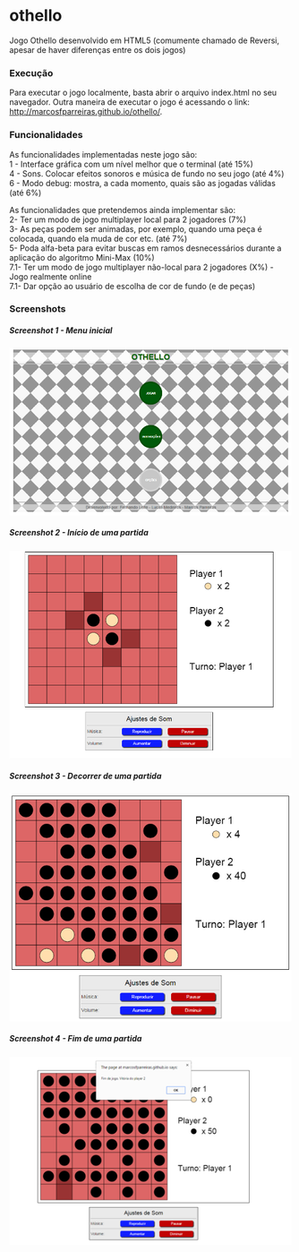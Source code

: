 # othello
Jogo Othello desenvolvido em HTML5 (comumente chamado de Reversi, apesar de haver diferenças entre os dois jogos)

### Execução ###
Para executar o jogo localmente, basta abrir o arquivo index.html no seu navegador.
Outra maneira de executar o jogo é acessando o link: http://marcosfparreiras.github.io/othello/. 

### Funcionalidades ###
As funcionalidades implementadas neste jogo são: </br>
	1 - Interface gráfica com um nível melhor que o terminal (até 15%) </br>
	4 - Sons. Colocar efeitos sonoros e música de fundo no seu jogo (até 4%) </br>
	6 - Modo debug: mostra, a cada momento, quais são as jogadas válidas (até 6%)

As funcionalidades que pretendemos ainda implementar são: </br>
	2- Ter um modo de jogo multiplayer local para 2 jogadores (7%) </br>
	3- As peças podem ser animadas, por exemplo, quando uma peça é colocada, quando ela muda de cor etc. (até 7%) </br>
	5- Poda alfa-beta para evitar buscas em ramos desnecessários durante a aplicação do algoritmo Mini-Max (10%) </br>
	7.1- Ter um modo de jogo multiplayer não-local para 2 jogadores (X%) - Jogo realmente online </br>
	7.1- Dar opção ao usuário de escolha de cor de fundo (e de peças)

### Screenshots ###
##### Screenshot 1 - Menu inicial #####
![alt tag](https://github.com/marcosfparreiras/othello/blob/master/images/screenshot1.png)
##### Screenshot 2 - Início de uma partida #####
![alt tag](https://github.com/marcosfparreiras/othello/blob/master/images/screenshot2.png)
##### Screenshot 3 - Decorrer de uma partida #####
![alt tag](https://github.com/marcosfparreiras/othello/blob/master/images/screenshot3.png)
##### Screenshot 4 - Fim de uma partida #####
![alt tag](https://github.com/marcosfparreiras/othello/blob/master/images/screenshot4.png)
